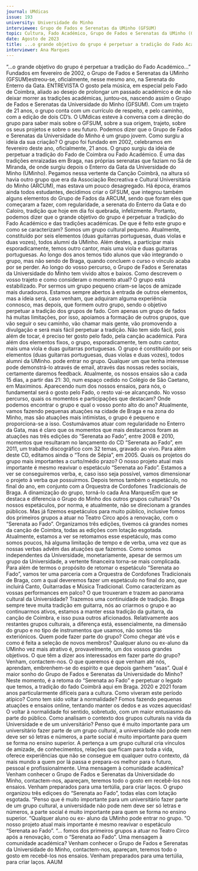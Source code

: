 ```yaml
---
journal: UMdicas 
issue: 193
university: Universidade do Minho
interviewee: Grupo de Fados e Serenatas da UMinho (GFSUM)
topic: Cultura, Fado Académico, Grupo de Fados e Serenatas da UMinho (GFSUM)
date: Agosto de 2023
title: ...o grande objetivo do grupo é perpetuar a tradição do Fado Académico...
interviewer: Ana Marques
---
```


“...o grande objetivo do grupo 
é perpetuar a tradição do 
Fado Académico...”
Fundados em fevereiro de 2002, o Grupo de Fados e Serenatas da UMinho (GFSUM)estreou-se, 
oficialmente, nesse mesmo ano, na Serenata do Enterro da Gata. 
ENTREVISTA
O gosto pela música, em especial pelo 
Fado de Coimbra, aliado ao desejo de 
prolongar um passado académico e de não 
deixar morrer as tradições académicas, 
juntou-os, nascendo assim o Grupo de 
Fados e Serenatas da Universidade do 
Minho (GFSUM). 
Com um trajeto de 21 anos, o grupo conta 
com um currículo de respeito, e pelo 
caminho, com a edição de dois CD’s. 
O UMdicas esteve à conversa com a 
direção do grupo para saber mais sobre o 
GFSUM, sobre a sua origem, trajeto, sobre 
os seus projetos e sobre o seu futuro.
Podemos dizer que o Grupo de Fados e 
Serenatas da Universidade do Minho é 
um grupo jovem. Como surgiu a ideia 
da sua criação?
O grupo foi fundado em 2002, celebramos 
em fevereiro deste ano, oficialmente, 
21 anos. O grupo surgiu da ideia de 
perpetuar a tradição do Fado de Coimbra 
ou Fado Académico. É uma das tradições 
enraizadas em Braga, nas próprias 
serenatas que faziam no Sá de Miranda, 
de onde surgiu depois o Enterro da Gata 
da Universidade do Minho (UMinho).
Pegamos nessa vertente da Canção 
Coimbrã, na altura só havia outro grupo 
que era da Associação Recreativa e 
Cultural Universitária do Minho (ARCUM), 
mas estava um pouco desagregado. Há 
época, éramos ainda todos estudantes, 
decidimos criar o GFSUM, que integrou 
também alguns elementos do Grupo 
de Fados da ARCUM, sendo que foram 
eles que começaram a fazer, com 
regularidade, a serenata do Enterro da 
Gata e do Caloiro, tradição que hoje em 
dia foi quebrada, infelizmente.  Portanto, 
podemos dizer que o grande objetivo do 
grupo é perpetuar a tradição do Fado 
Académico e das tradições académicas. 
De que é feito este grupo e como se 
caracterizam? 
Somos um grupo cultural pequeno. Atualmente, constituído por seis 
elementos (duas guitarras portuguesas, 
duas violas e duas vozes), todos alumni 
da UMinho. Além destes, a participar 
mais esporadicamente, temos outro 
cantor, mais uma viola e duas guitarras 
portuguesas. Ao longo dos anos temos 
tido alunos que vão integrando o grupo, 
mas não sendo de Braga, quando concluem o curso o vínculo acaba por 
se perder. 
Ao longo do vosso percurso, o Grupo 
de Fados e Serenatas da Universidade 
do Minho tem vivido altos e baixos. 
Como descrevem o vosso trajeto e como 
consideram o momento atual? 
O grupo está estabilizado. Por sermos um grupo pequeno criam-se laços de amizade 
mais duradouros. Estamos sempre 
abertos à entrada de outros elementos, 
mas a ideia será, caso venham, que 
adquiram alguma experiência connosco, 
mas depois, que formem outro grupo, 
sendo o objetivo perpetuar a tradição dos 
grupos de fado. Com apenas um grupo 
de fados há muitas limitações, por isso, 
apoiamos a formação de outros grupos, 
que vão seguir o seu caminho, vão chamar 
mais gente, vão promovendo a divulgação 
e será mais fácil perpetuar a tradição. 
Não tem sido fácil, pois além de tocar, é 
preciso ter gosto pelo fado, pela canção 
académica. Para além dos elementos fixos, o grupo, esporadicamente, tem outro cantor, mais uma viola e duas guitarras portuguesas.
O grupo é constituído por seis elementos (duas guitarras 
portuguesas, duas violas e duas vozes), todos alumni da 
UMinho.
pode entrar no grupo. Qualquer um que 
tenha interesse pode demonstrá-lo 
através de email, através das nossas redes 
sociais, certamente daremos feedback. 
Atualmente, os nossos ensaios são a cada 
15 dias, a partir das 21: 30, num espaço 
cedido no Colégio de São Caetano, em 
Maximinos. Aparecendo num dos 
nossos ensaios, para nós, o fundamental 
será o gosto pelo Fado, o resto vai-se 
alcançando. 
No vosso percurso, quais os momentos 
e participações que destacam? Onde 
podemos encontrar o grupo e qual o 
vosso ponto alto do ano?
Atualmente, vamos fazendo pequenas 
atuações na cidade de Braga e na 
zona do Minho, mas são atuações 
mais intimistas, o grupo é pequeno e 
proporciona-se a isso. Costumávamos 
atuar com regularidade no Enterro da 
Gata, mas é claro que os momentos que 
mais destacamos foram as atuações nas 
três edições do “Serenata ao Fado”, entre 
2008 e 2010, momentos que resultaram 
no lançamento do CD “Serenata ao Fado”, 
em 2011, um trabalho discográfico com 32 
temas, gravado ao vivo. Para além deste 
CD, editamos ainda o “Tons de Sépia”, 
em 2005. 
Quais os projetos do grupo mais 
importantes a curto/médio prazo? 
O nosso projeto atual mais importante 
é mesmo reavivar o espetáculo 
“Serenata ao Fado”. Estamos a ver se 
conseguiremos verba, e, caso isso seja 
possível, vamos dimensionar o projeto 
à verba que possuirmos. Depois temos 
também o espetáculo, no final do ano, em 
conjunto com a Orquestra de Cordofones 
Tradicionais de Braga. 
A dinamização do grupo, torná-lo cada 
Ana MarquesEm que se destaca e diferencia o Grupo 
do Minho dos outros grupos culturais? 
Os nossos espetáculos, por norma, e 
atualmente, não se direcionam a grandes 
públicos. Mas já fizemos espetáculos 
para muito público, inclusive fomos dos 
primeiros grupos a atuar no Teatro Circo 
após a renovação, com o “Serenata ao 
Fado”. Organizamos três edições, tivemos 
cá grandes nomes da canção de Coimbra, 
todas as edições com lotação esgotada. 
Atualmente, estamos a ver se retomamos 
esse espetáculo, mas como somos 
poucos, há alguma limitação de tempo e 
de verba, uma vez que as nossas verbas 
advêm das atuações que fazemos. Como 
somos independentes da Universidade, 
monetariamente, apesar de sermos 
um grupo da Universidade, a vertente 
financeira torna-se mais complicada. 
Para além de termos o propósito 
de retomar o espetáculo “Serenata ao 
Fado”, vamos ter uma parceria com a 
Orquestra de Cordofones Tradicionais de 
Braga, com a qual deveremos fazer um 
espetáculo no final do ano, que incluirá 
Canto, Guitarradas e Música Tradicional. 
Como caracterizam as vossas 
performances em palco? O que trouxeram e trazem ao panorama cultural da 
Universidade?
Trazemos uma continuidade de tradição. 
Braga sempre teve muita tradição em 
guitarra, nós ao criarmos o grupo e ao 
continuarmos ativos, estamos a manter 
essa tradição da guitarra, da canção de 
Coimbra, e isso puxa outros aficionados. 
Relativamente aos restantes 
grupos culturais, a diferença está, 
essencialmente, na dimensão do grupo 
e no tipo de instrumentos que usamos, 
não somos tão exteriónicos. 
Quem pode fazer parte do grupo? Como 
chegar até vós e como é feita a seleção 
de novos membros?
Qualquer aluno ou ex-aluno da UMinho vez mais atrativo é, provavelmente, um 
dos vossos grandes objetivos. O que têm 
a dizer aos interessados em fazer parte 
do grupo?
Venham, contactem-nos. O que queremos 
é que venham até nós, aprendam, 
embrenhem-se do espírito e que depois 
ganhem “asas”. 
Qual é maior sonho do Grupo de Fados 
e Serenatas da Universidade do Minho? 
Neste momento, é a retoma do “Serenata 
ao Fado” e perpetuar o legado que temos, 
a tradição do fado Coimbrã aqui em Braga. 
2020 e 2021 foram anos particularmente 
difíceis para a cultura. Como viveram 
este período atípico? Como tem sido 
voltar à normalidade?
Fomos fazendo pequenas atuações e 
ensaios online, tentando manter os 
dedos e as vozes aquecidas! O voltar à 
normalidade foi sentido, sobretudo, com 
um maior entusiasmo da parte do público. 
Como analisam o contexto dos grupos 
culturais na vida da Universidade e de 
um universitário?
Penso que é muito importante para um 
universitário fazer parte de um grupo 
cultural, a universidade não pode nem 
deve ser só letras e números, a parte 
social é muito importante para quem se 
forma no ensino superior. A pertença a um 
grupo cultural cria vínculos de amizade, 
de conhecimentos, relações que ficam 
para toda a vida, oferece experiências 
que não se consegue em qualquer outro 
contexto, dá mais mundo a quem por lá 
passa e prepara-os melhor para o futuro, 
pessoal e profissionalmente. 
Uma mensagem à comunidade 
académica? 
Venham conhecer o Grupo de Fados e 
Serenatas da Universidade do Minho, 
contactem-nos, apareçam, teremos 
todo o gosto em recebê-los nos ensaios. 
Venham preparados para uma tertúlia, 
para criar laços.  O grupo organizou três ediçoes do “Serenata ao Fado”, todas elas com lotação esgotada.
“Penso que é muito importante para um universitário 
fazer parte de um grupo cultural, a universidade não pode 
nem deve ser só letras e números, a parte social é muito 
importante para quem se forma no ensino superior. “Qualquer aluno ou ex-
aluno da UMinho pode 
entrar no grupo. 
“O nosso projeto atual 
mais importante é mesmo 
reavivar o espetáculo 
“Serenata ao Fado”. “... fomos dos primeiros 
grupos a atuar no Teatro 
Circo após a renovação, 
com o “Serenata ao Fado”. 
Uma mensagem à comunidade
académica?
Venham conhecer o Grupo de Fados e
Serenatas da Universidade do Minho,
contactem-nos, apareçam, teremos
todo o gosto em recebê-los nos ensaios.
Venham preparados para uma tertúlia,
para criar laços.
AAUM